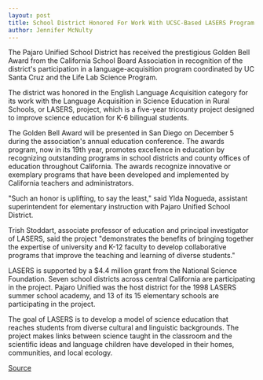 ```yaml
---
layout: post
title: School District Honored For Work With UCSC-Based LASERS Program
author: Jennifer McNulty
---
```


The Pajaro Unified School District has received the prestigious Golden Bell Award from the California School Board Association in recognition of the district's participation in a language-acquisition program coordinated by UC Santa Cruz and the Life Lab Science Program.

The district was honored in the English Language Acquisition category for its work with the Language Acquisition in Science Education in Rural Schools, or LASERS, project, which is a five-year tricounty project designed to improve science education for K-6 bilingual students.

The Golden Bell Award will be presented in San Diego on December 5 during the association's annual education conference. The awards program, now in its 19th year, promotes excellence in education by recognizing outstanding programs in school districts and county offices of education throughout California. The awards recognize innovative or exemplary programs that have been developed and implemented by California teachers and administrators.

"Such an honor is uplifting, to say the least," said Ylda Nogueda, assistant superintendent for elementary instruction with Pajaro Unified School District.

Trish Stoddart, associate professor of education and principal investigator of LASERS, said the project "demonstrates the benefits of bringing together the expertise of university and K-12 faculty to develop collaborative programs that improve the teaching and learning of diverse students."

LASERS is supported by a $4.4 million grant from the National Science Foundation. Seven school districts across central California are participating in the project. Pajaro Unified was the host district for the 1998 LASERS summer school academy, and 13 of its 15 elementary schools are participating in the project.

The goal of LASERS is to develop a model of science education that reaches students from diverse cultural and linguistic backgrounds. The project makes links between science taught in the classroom and the scientific ideas and language children have developed in their homes, communities, and local ecology.

[Source](http://www1.ucsc.edu/oncampus/currents/98-99/11-16/bell.htm "Permalink to Pajaro honored for work with LASERS program: 11-16-98")

